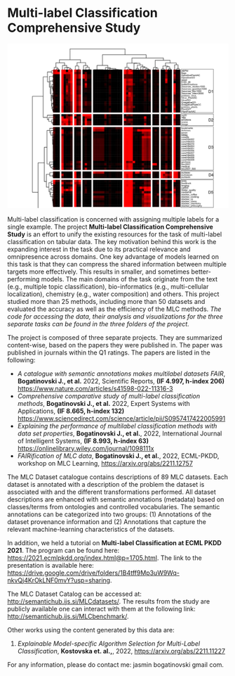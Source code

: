 # Multi-label Classification Comprehensive Study


![image](bkgd.jpg)

Multi-label classification is concerned with assigning multiple labels for a single example. The project **Multi-label Classification Comprehensive Study** is an effort to unify the existing resources
for the task of multi-label classification on tabular data. The key motivation behind this work is the expanding interest in the task due to its practical relevance and omnipresence across domains.
One key advantage of models learned on this task is that they can compress the shared information between multiple targets more effectively. This results in 
smaller, and sometimes better-performing models. The main domains of the task originate from the text (e.g., multiple topic classification), bio-informatics (e.g., multi-cellular localization), chemistry (e.g., water composition) and others.
This project studied more than 25 methods, including more than 50 datasets and evaluated the accuracy as well as the efficiency of the MLC methods.
*The code for accessing the data, their analysis and visualizations for the three separate tasks can be found in the three folders of the project.*

The project is composed of three separate projects. They are summarized content-wise, based on the papers they were published in. The paper was published in journals within the Q1 ratings. 
The papers are listed in the following:  



* *A catalogue with semantic annotations makes multilabel datasets FAIR*, **Bogatinovski J., et al.** 2022, Scientific Reports, **(IF 4.997, h-index 206)** https://www.nature.com/articles/s41598-022-11316-3
* *Comprehensive comparative study of multi-label classification methods*, **Bogatinovski J., et al.** 2022, Expert Systems with Applications, **(IF 8.665, h-index 132)** https://www.sciencedirect.com/science/article/pii/S0957417422005991
* *Explaining the performance of multilabel classification methods with data set properties*, **Bogatinovski J., et al.**, 2022, International Journal of Intelligent Systems, **(IF 8.993, h-index 63)** https://onlinelibrary.wiley.com/journal/1098111x
* *FAIRification of MLC data*, **Bogatinovski J., et al.**, 2022, ECML-PKDD, workshop on MLC Learning, https://arxiv.org/abs/2211.12757

The MLC Dataset catalogue contains descriptions of 89 MLC datasets. Each dataset is annotated with a description of the problem the dataset is associated with and the different transformations performed. All dataset descriptions are enhanced with semantic annotations (metadata) based on classes/terms from ontologies and controlled vocabularies. The semantic annotations can be categorized into two groups: (1) Annotations of the dataset provenance information and (2) Annotations that capture the relevant machine-learning characteristics of the datasets.

In addition, we held a tutorial on **Multi-label Classification at ECML PKDD 2021**. The program can be found here: https://2021.ecmlpkdd.org/index.html@p=1705.html. 
The link to the presentation is available here: https://drive.google.com/drive/folders/1B4tff9Mp3uW9Wq-nkvQj4KrOkLNF0mvY?usp=sharing. 

The MLC Dataset Catalog can be accessed at: http://semantichub.ijs.si/MLCdatasets/.
The results from the study are publicly available one can interact with them at the following link: http://semantichub.ijs.si/MLCbenchmark/.

Other works using the content generated by this data are: 

1. *Explainable Model-specific Algorithm Selection for Multi-Label Classification*, **Kostovska et. al.,**, 2022, https://arxiv.org/abs/2211.11227 

For any information, please do contact me: jasmin <dot> bogatinovski <at> gmail <dot> com.